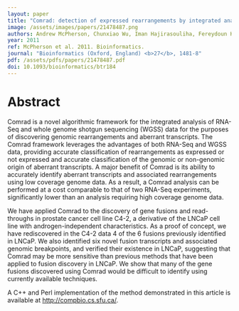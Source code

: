 ```yaml
---
layout: paper
title: "Comrad: detection of expressed rearrangements by integrated analysis of RNA-Seq and low coverage genome sequence data."
image: /assets/images/papers/21478487.png
authors: Andrew McPherson, Chunxiao Wu, Iman Hajirasouliha, Fereydoun Hormozdiari, Faraz Hach, Anna Lapuk, Stanislav Volik, Sohrab Shah, Colin Collins, S Cenk Sahinalp
year: 2011
ref: McPherson et al. 2011. Bioinformatics.
journal: "Bioinformatics (Oxford, England) <b>27</b>, 1481-8"
pdf: /assets/pdfs/papers/21478487.pdf
doi: 10.1093/bioinformatics/btr184
---
```


# Abstract

Comrad is a novel algorithmic framework for the integrated analysis of RNA-Seq and whole genome shotgun sequencing (WGSS) data for the purposes of discovering genomic rearrangements and aberrant transcripts. The Comrad framework leverages the advantages of both RNA-Seq and WGSS data, providing accurate classification of rearrangements as expressed or not expressed and accurate classification of the genomic or non-genomic origin of aberrant transcripts. A major benefit of Comrad is its ability to accurately identify aberrant transcripts and associated rearrangements using low coverage genome data. As a result, a Comrad analysis can be performed at a cost comparable to that of two RNA-Seq experiments, significantly lower than an analysis requiring high coverage genome data.

We have applied Comrad to the discovery of gene fusions and read-throughs in prostate cancer cell line C4-2, a derivative of the LNCaP cell line with androgen-independent characteristics. As a proof of concept, we have rediscovered in the C4-2 data 4 of the 6 fusions previously identified in LNCaP. We also identified six novel fusion transcripts and associated genomic breakpoints, and verified their existence in LNCaP, suggesting that Comrad may be more sensitive than previous methods that have been applied to fusion discovery in LNCaP. We show that many of the gene fusions discovered using Comrad would be difficult to identify using currently available techniques.

A C++ and Perl implementation of the method demonstrated in this article is available at http://compbio.cs.sfu.ca/.

